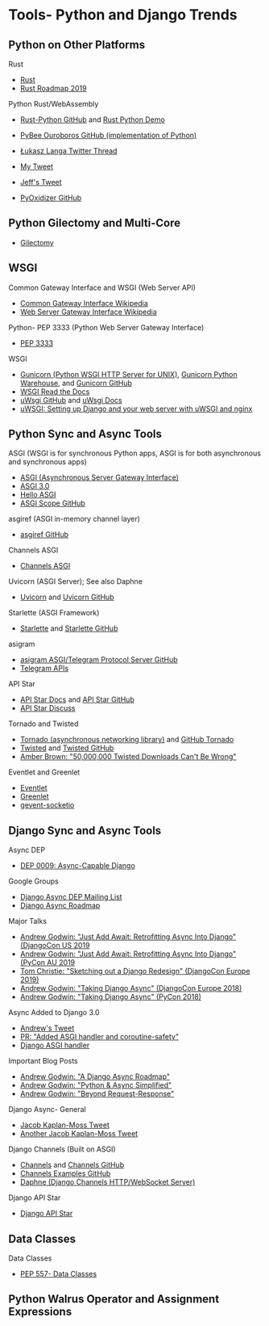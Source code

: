 # Tools- Python and Django Trends

<!--
What is a Coroutine Anyway?
https://www.youtube.com/watch?v=GSiZkP7cI80
https://github.com/jreese/pycon

Static Types
https://twitter.com/rauchg/status/1217993541730725894
https://alexnixon.github.io/2020/01/14/static-types-are-dangerous.html
-->

## Python on Other Platforms

Rust
* [Rust](https://www.rust-lang.org/)
* [Rust Roadmap 2019](https://blog.rust-lang.org/2019/04/23/roadmap.html)

Python Rust/WebAssembly
* [Rust-Python GitHub](https://github.com/RustPython/RustPython) and [Rust Python Demo](https://rustpython.github.io/demo)
* [PyBee Ouroboros GitHub (implementation of Python)](https://github.com/pybee/ouroboros)
* [Łukasz Langa Twitter Thread](https://twitter.com/llanga/status/1091974732017266688)
* [My Tweet](https://twitter.com/KatiMichel/status/1092140998325497856)
* [Jeff's Tweet](https://twitter.com/webology/status/1092147352813613057)

* [PyOxidizer GitHub](https://github.com/indygreg/PyOxidizer)

<!--
https://blog.rust-lang.org/2020/03/12/Rust-1.42.html

Rust
https://dropbox.tech/infrastructure/rewriting-the-heart-of-our-sync-engine
https://stackoverflow.blog/2020/01/20/what-is-rust-and-why-is-it-so-popular/
https://medium.com/@JoeKreydt/rusts-complexity-problem-a-warning-55c3a6484038

https://words.steveklabnik.com/a-sad-day-for-rust
https://github.com/fafhrd91/actix-web

WASM
https://webassembly.org/
https://emscripten.org/ | Main — Emscripten 1.39.0 documentation
asm.js
http://asmjs.org/
https://webassembly.studio/ | WebAssembly Studio

Why Python
https://www.youtube.com/watch?v=qTNJ7E8AnQI | Russel keith-magee - keynote - YouTube
Python Black Swans
https://www.youtube.com/watch?v=ftP5BQh1-YM | (1) Russell Keith-Magee - Keynote - PyCon 2019 - YouTube
Web Assembly
https://2019.pycon-au.org/talks/wasm-matter | PyCon AU 2019 | WASM matter?

https://pyfound.blogspot.com/2019/05/russell-keith-magee-python-on-other.html | Python Software Foundation News: Russell Keith-Magee: Python On Other Platforms

Rust
https://hacks.mozilla.org/2016/11/rust-and-the-future-of-systems-programming/ | Rust and the Future of Systems Programming - Mozilla Hacks - the Web developer blog
https://slides.com/raiderrobert/rust-borrowing-pytn#/11 | Rust: Borrowing
https://bitbucket.org/blog/why-rust | Why we chose Rust as our programming language
https://drewdevault.com/2019/03/25/Rust-is-not-a-good-C-replacement.html | Rust is not a good C replacement | Drew DeVault’s Blog
https://developers.redhat.com/blog/2017/11/16/speed-python-using-rust/ | Speed up your Python using Rust - Red Hat Developer Blog

PyOxidizer- Python and Rust
https://twitter.com/andrewgodwin/status/1143982061524418560 | Twitter
https://twitter.com/di_codes/status/1143973324961304576
https://gregoryszorc.com/blog/2019/06/24/building-standalone-python-applications-with-pyoxidizer/ | Gregory Szorc's Digital Home | Building Standalone Python Applications with PyOxidizer
https://twitter.com/indygreg/status/1143187250743668736 | indygreg on Twitter: "I'm excited to announce the initial release of PyOxidizer - a utility for producing standalone Python applications and which empowers Python and Rust to leverage each other! https://t.co/qZ5Wpjthkn"
https://pyoxidizer.readthedocs.io/en/latest/comparisons.html

Pyodide/Web Assembly
https://github.com/iodide-project/pyodide | iodide-project/pyodide: The Python scientific stack, compiled to WebAssembly
https://hacks.mozilla.org/2019/04/pyodide-bringing-the-scientific-python-stack-to-the-browser/ | Pyodide: Bringing the scientific Python stack to the browser - Mozilla Hacks - the Web developer blog
https://github.com/wasmerio/python-ext-wasm | wasmerio/python-ext-wasm: 🐍🕸 Python extension to run WebAssembly binaries.
https://twitter.com/wasmerio/status/1146477876151115776 | Wasmer on Twitter: "🔥 This is BIG. Using Wasmer 0.5.2 you can run the #Python interpreter ported to #WebAssembly (based on Pyodide) $ wasmer self-update $ wapm install python https://t.co/Oj9RryDrs5… https://t.co/WYMPMDJbNN"

https://twitter.com/raymondh/status/1104802401326755840 | Raymond Hettinger on Twitter: "An emergent problem is that #Python was designed around being launched from a command-line by people who are experienced shell users. Ideally, we should be able to do everything important from the Python interactive prompt, including using pip and changing/setting virtual envs.… https://t.co/vO1frJcTzi"
-->

## Python Gilectomy and Multi-Core

* [Gilectomy](https://github.com/larryhastings/gilectomy/)

<!--
Implementations
* [Python Alternate Implementations](https://docs.python.org/3/reference/introduction.html#alternate-implementations)
* [Intel® Python Distribution (GIL)](https://software.intel.com/en-us/distribution-for-python)

https://pythoncapi.readthedocs.io/roadmap.html | Roadmap for a new Python C API — pythoncapi 0.1 documentation
https://pythoncapi.readthedocs.io/runtime.html | Reorganize Python “runtime” — pythoncapi 0.1 documentation
https://mail.python.org/archives/list/capi-sig@python.org/message/VKKNX4ECZTCRGYMAJJA4VWPVXC257W62/ | Mailman 3 [capi-sig] Re: [capi-sig]How to access the various levels of runtime state (e.g. PyInterpreterState, _PyRuntimeState)? - capi-sig - python.org

Multi Core
https://twitter.com/ericsnowcrntly/status/1190339948286636032
https://github.com/ericsnowcurrently/multi-core-python | ericsnowcurrently/multi-core-python: Enabling CPython multi-core parallelism via subinterpreters.
https://twitter.com/dontusethiscode/status/1130240042457288705 | James Powell on Twitter: "Pure* Python sub-interpreters without all the hard work of @ericsnowcrntly's PEP-554 (https://t.co/w6aNg3SINI) (Don't actually do this… or do; it's none of my business.)… https://t.co/ZoYRyT58dI"

https://www.python.org/dev/peps/pep-0554/ | PEP 554 -- Multiple Interpreters in the Stdlib | Python.org
https://en.wikipedia.org/wiki/Communicating_sequential_processes | Communicating sequential processes - Wikipedia

https://twitter.com/raymondh/status/1100151553879470080 | Raymond Hettinger on Twitter: "#python 3.8 news: The second alpha release out today. Please try it out. One major feature that we've needed for a long time is shared memory for multiprocessing. Our story for multi-core just got a lot better ;-) Thank you Davin Potts! https://t.co/3GBUtiYCPn"

Larry Hastings Gilectomy
https://realpython.com/python-gil/ | What is the Python Global Interpreter Lock (GIL)? – Real Python
https://lwn.net/Articles/754577/
https://hackernoon.com/has-the-python-gil-been-slain-9440d28fa93d | Has the Python GIL been slain? – Hacker Noon
-->

## WSGI

Common Gateway Interface and WSGI (Web Server API)
* [Common Gateway Interface Wikipedia](https://en.wikipedia.org/wiki/Common_Gateway_Interface)
* [Web Server Gateway Interface Wikipedia](http://en.wikipedia.org/wiki/Web_Server_Gateway_Interface)  

Python- PEP 3333 (Python Web Server Gateway Interface)
* [PEP 3333](https://www.python.org/dev/peps/pep-3333) 

WSGI
* [Gunicorn (Python WSGI HTTP Server for UNIX)](http://gunicorn.org), [Gunicorn Python Warehouse](https://warehouse.python.org/project/gunicorn), and [Gunicorn GitHub](https://github.com/benoitc/gunicorn)  
* [WSGI Read the Docs](https://wsgi.readthedocs.io)
* [uWsgi GitHub](https://github.com/unbit/uwsgi) and [uWsgi Docs](http://uwsgi-docs.readthedocs.org/en/latest)
* [uWSGI: Setting up Django and your web server with uWSGI and nginx](https://uwsgi-docs.readthedocs.io/en/latest/tutorials/Django_and_nginx.html)

<!--
Benchmarks and Specifications
https://www.python.org/dev/peps/pep-0249/ | PEP 249 -- Python Database API Specification v2.0 | Python.org
-->

## Python Sync and Async Tools

<!--
https://snarky.ca/how-the-heck-does-async-await-work-in-python-3-5/ | How the heck does async/await work in Python 3.5?

https://realpython.com/async-io-python/

https://twitter.com/judy2k/status/1189915326630256642
https://pgjones.dev/blog/flask-async-quart-sync-2019/
-->

ASGI (WSGI is for synchronous Python apps, ASGI is for both asynchronous and synchronous apps)
* [ASGI (Asynchronous Server Gateway Interface)](https://asgi.readthedocs.io)
* [ASGI 3.0](https://www.aeracode.org/2019/03/20/asgi-30/)
* [Hello ASGI](https://www.encode.io/articles/hello-asgi/)
* [ASGI Scope GitHub](https://github.com/simonw/asgi-scope/)

asgiref (ASGI in-memory channel layer)
* [asgiref GitHub](https://github.com/django/asgiref)

<!--
https://github.com/django/asgiref/commit/2d29f99cba65c25870aa90f74cbeb694ef7e7445 | Add a thread_sensitive mode to SyncToAsync · django/asgiref@2d29f99
https://github.com/django/asgiref/commit/85b80b071b946281bf7aa2440151740be51a8938 | Improved thread_sensitive implementation · django/asgiref@85b80b0
https://github.com/django/asgiref/blob/master/specs/www.rst
-->

Channels ASGI
* [Channels ASGI](https://channels.readthedocs.io/en/latest/asgi.html)

Uvicorn (ASGI Server); See also Daphne
* [Uvicorn](http://www.uvicorn.org) and [Uvicorn GitHub](https://github.com/encode/uvicorn)

Starlette (ASGI Framework)
* [Starlette](https://www.starlette.io) and [Starlette GitHub](https://github.com/encode/starlette)

<!--
Starlette
https://twitter.com/_tomchristie/status/1179780064927535104

https://github.com/tartiflette/tartiflette-starlette | tartiflette/tartiflette-starlette: ASGI support for the Tartiflette GraphQL engine
-->

asigram
* [asigram ASGI/Telegram Protocol Server GitHub](https://github.com/andrewgodwin/asgigram/)
* [Telegram APIs](https://core.telegram.org/)

API Star
* [API Star Docs](https://docs.apistar.com) and [API Star GitHub](https://github.com/encode/apistar)
* [API Star Discuss](https://discuss.apistar.org)

Tornado and Twisted
* [Tornado (asynchronous networking library)](https://www.tornadoweb.org) and [GitHub Tornado](https://github.com/tornadoweb/tornado)
* [Twisted](https://twistedmatrix.com) and [Twisted GitHub](https://github.com/twisted/twisted)
* [Amber Brown: "50,000,000 Twisted Downloads Can't Be Wrong"](https://atleastfornow.net/posts/py2-py3-twisted-downloads/)

Eventlet and Greenlet
* [Eventlet](https://eventlet.net)
* [Greenlet](https://greenlet.readthedocs.io)
* [gevent-socketio](https://learn-gevent-socketio.readthedocs.io)

<!--
https://trio.readthedocs.io/en/stable/ | Trio: a friendly Python library for async concurrency and I/O — Trio 0.13.0 documentation
https://github.com/python-trio/trio | python-trio/trio: Trio – a friendly Python library for async concurrency and I/O
https://docs.python.org/3/library/asyncio.html

https://github.com/florimondmanca/awesome-asgi | florimondmanca/awesome-asgi: A curated list of awesome ASGI servers, frameworks, apps, libraries, and other resources
https://github.com/timofurrer/awesome-asyncio | timofurrer/awesome-asyncio: A curated list of awesome Python asyncio frameworks, libraries, software and resources

https://learn-gevent-socketio.readthedocs.io/en/latest/general_concepts.html | General concepts: concurrency, parallelism, threads and processes — Real-time apps with gevent-socketio 0.1.0 documentation
-->

## Django Sync and Async Tools

<!--
https://lucumr.pocoo.org/2020/1/1/async-pressure/ | I'm not feeling the async pressure | Armin Ronacher's Thoughts and Writings

https://twitter.com/webKnjaZ/status/1231116234659373061 | Sviatoslove.py🐍 👨‍💻🏡:🇨🇿🇪🇺 @Ansible @RedHat on Twitter: ".@andrewgodwin: the timeline of how async appeared in #Python #PyConBY https://t.co/gqsdHJwRCd" / Twitter
-->

Async DEP
* [DEP 0009: Async-Capable Django](https://github.com/django/deps/blob/master/accepted/0009-async.rst)

Google Groups
* [Django Async DEP Mailing List](https://groups.google.com/forum/#!topic/django-developers/5CVsR9FSqmg)
* [Django Async Roadmap](https://groups.google.com/forum/#!topic/django-developers/Kw7-xV6TrSM)

Major Talks
* [Andrew Godwin: "Just Add Await: Retrofitting Async Into Django" (DjangoCon US 2019](https://www.youtube.com/watch?v=d9BAUBEyFgM)
* [Andrew Godwin: "Just Add Await: Retrofitting Async Into Django" (PyCon AU 2019](https://www.youtube.com/watch?v=oMHrDy62kgE)
* [Tom Christie: "Sketching out a Django Redesign" (DjangoCon Europe 2019)](https://www.youtube.com/watch?v=u8GSFEg5lnU)
* [Andrew Godwin: "Taking Django Async" (DjangoCon Europe 2018)](https://www.youtube.com/watch?v=-7taKQnndfo)
* [Andrew Godwin: "Taking Django Async" (PyCon 2018)](https://www.youtube.com/watch?v=-7taKQnndfo&t=783s)

<!--
https://twitter.com/hops_and_smoke/status/1176927059920089088 | Drew on Twitter: "Here's @glasnt introducing @andrewgodwin's talk about adding async to Django @djangocon https://t.co/YkOv7aRWpU" / Twitter

https://2019.pycon-au.org/talks/just-add-await-retrofitting-async-into-django | PyCon AU 2019 | Just Add Await: Retrofitting Async Into Django
https://speakerdeck.com/andrewgodwin/just-add-await-retrofitting-async-into-django?slide=94 | Just Add Await: Retrofitting Async Into Django - Speaker Deck

https://members.2019.djangocon.eu/conference/talk/GQKCWS/
-->

Async Added to Django 3.0
* [Andrew's Tweet](https://twitter.com/andrewgodwin/status/1141743503036149760)
* [PR: "Added ASGI handler and coroutine-safety"](https://github.com/django/django/pull/11209)
* [Django ASGI handler](https://github.com/django/django/blob/master/django/core/handlers/asgi.py)

<!--
https://github.com/django/django/compare/master...andrewgodwin:async_views | Comparing django:master...andrewgodwin:async_views · django/django
-->

Important Blog Posts
* [Andrew Godwin: "A Django Async Roadmap"](http://www.aeracode.org/2018/06/04/django-async-roadmap)
* [Andrew Godwin: "Python & Async Simplified"](https://www.aeracode.org/2018/02/19/python-async-simplified/)
* [Andrew Godwin: "Beyond Request-Response"](http://www.aeracode.org/2015/6/17/beyond-request-response/)

<!--
https://twitter.com/andrewgodwin/status/1153030952915890177
https://groups.google.com/forum/#!msg/django-developers/5CVsR9FSqmg/UiswdhLECAAJ
https://groups.google.com/forum/#!topic/django-developers/_314PGl3Ao0 | On ASGI... - Google Groups

https://twitter.com/andrewgodwin/status/1157170693508759553
https://code.djangoproject.com/wiki/AsyncProject

https://github.com/simonw/djng | simonw/ding: Turtles all the way down
https://twitter.com/andrewgodwin/status/1143026705033916417
https://simonwillison.net/2009/May/19/djng/?#turtles-all-the-way-down | djng—a Django powered microframework

https://twitter.com/andrewgodwin/status/1151714269987135488
https://twitter.com/simonw/status/1151832243242803203 | Simon Willison on Twitter: "Some beautifully commented code https://t.co/Opj8S4hCSd" / Twitter
-->

Django Async- General
* [Jacob Kaplan-Moss Tweet](https://twitter.com/jacobian/status/1126557544934182913)
* [Another Jacob Kaplan-Moss Tweet](https://twitter.com/jacobian/status/1176938038942781440)

<!--
https://twitter.com/_tomchristie/status/1003631550808887297 | Tom Christie on Twitter: "Really impressed and excited by @andrewgodwin proposal for an iterative approach to adding async support to Django. I think this is super-important for Django's long-term prospects, and if it's going to ever happen then this'd be the right tack for getting there.… https://t.co/DiILuVpbXZ"
https://twitter.com/ChatDjango/status/1217506839744651264 | Django Chat Podcast on Twitter: "Ep46 - Django's Async Future with @_tomchristie is now live! Tom is the creator of Django REST Framework, HTTPX, and a whole suite of new async Python web stack packages. https://t.co/f93I2V9BsJ" / Twitter
-->

Django Channels (Built on ASGI)
* [Channels](https://channels.readthedocs.io) and [Channels GitHub](https://github.com/django/channels)
* [Channels Examples GitHub](https://github.com/andrewgodwin/channels-examples)
* [Daphne (Django Channels HTTP/WebSocket Server)](https://github.com/django/daphne)

<!--
https://github.com/andrewgodwin/channels-examples/blob/master/multichat/chat/consumers.py
https://twitter.com/webology/status/1255226205206429701

https://twitter.com/_tomchristie/status/1230538726310322177 | Tom Christie on Twitter: "@andrewgodwin We'll probably *also* end up with some CBVs in Starlette that look super-similar to Channels implementations, tho it's nice to be able to demo the API at the plain-old function level to show what's going on." / Twitter

Channels
https://mobile.twitter.com/carltongibson/status/1207397901250564096

https://github.com/django/channels/releases/tag/2.0.0
https://github.com/django/channels/releases/tag/1.0.0
https://github.com/django/channels/releases/tag/0.1

https://channels.readthedocs.io/en/latest/releases/2.3.0.html | 2.3.0 Release Notes — Channels 2.3.0 documentation

Django Channels in Practice
https://pyvideo.org/pycon-us-2019/django-channels-in-practice.html
https://us.pycon.org/2019/speaker/profile/573/

https://www.youtube.com/watch?v=xEW8kWQqEew | Andrew Godwin about Channels at Django: Under The Hood 2016 - YouTube

https://speakerdeck.com/andrewgodwin/concurrency-to-channels | Concurrency to Channels // Speaker Deck
https://speakerdeck.com/andrewgodwin/a-brief-history-of-channels

https://www.aeracode.org/2018/02/02/channels-20/ | Channels 2.0 - Aeracode
http://www.aeracode.org/2017/7/11/towards-channels-20/

https://github.com/django/channels/commit/fb6b467c7a7bdd203e25851684742dc48ec1ea42 | Add auth and session support · django/channels@fb6b467

https://github.com/jacobian/demo-thing
https://blog.heroku.com/archives/2016/3/17/in_deep_with_django_channels_the_future_of_real_time_apps_in_django
-->

Django API Star
* [Django API Star](https://github.com/lucianoratamero/django_apistar)

<!--
https://github.com/encode/broadcaster | encode/broadcaster: Broadcast channels for async web apps. 📢

https://www.python.org/dev/peps/pep-3119/ | PEP 3119 -- Introducing Abstract Base Classes | Python.org
https://www.python.org/dev/peps/pep-0492/ | PEP 492 -- Coroutines with async and await syntax | Python.org

http://libuv.org/
https://github.com/libuv/libuv | libuv/libuv: Cross-platform asynchronous I/O

https://github.com/MagicStack/uvloop/releases/tag/v0.13.0 | Release v0.13.0 · MagicStack/uvloop
https://github.com/RobertoPrevato/BlackSheep | RobertoPrevato/BlackSheep: HTTP Server/Client microframework for Python asyncio, using Cython, uvloop, and httptools.

https://www.techempower.com/benchmarks/ | Round 17 results - TechEmpower Framework Benchmarks
https://github.com/TechEmpower/FrameworkBenchmarks | TechEmpower/FrameworkBenchmarks: Source for the TechEmpower Framework Benchmarks project

https://github.com/tomchristie?tab=repositories | tomchristie (Tom Christie) / Repositories

https://github.com/encode/requests-async
http://docs.python-requests.org/en/master/ | Requests: HTTP for Humans™ — Requests 2.21.0 documentation
https://github.com/encode/databases

https://aiohttp.readthedocs.io/en/stable/ | Welcome to AIOHTTP — aiohttp 3.4.4 documentation
https://github.com/aio-libs/aiohttp | aio-libs/aiohttp: Asynchronous HTTP client/server framework for asyncio and Python
https://github.com/aio-libs/aiohttp-demos | aio-libs/aiohttp-demos: Demos for aiohttp project
https://github.com/aio-libs/async-timeout | aio-libs/async-timeout: asyncio-compatible timeout class

https://github.com/encode/httpx

https://github.com/python-http/python-http.org
https://github.com/python-http/discussions | python-http/discussions: Public discussions for the Python HTTP Working Group
https://github.com/encode/httpcore | encode/httpcore
https://github.com/pirate/django-http2-middleware

https://github.com/encode/http3 | encode/http3: A next generation HTTP client, for Python 3. 🦋

HTTP/3
https://github.com/aiortc/aioquic | aiortc/aioquic: QUIC implementation in Python
https://twitter.com/_tomchristie/status/1131617638793269248 | Tom Christie on Twitter: "Really excited about the potential of this one. First steps towards HTTP/3 support for Python servers and clients.… "
-->

## Data Classes

Data Classes
* [PEP 557- Data Classes](https://www.python.org/dev/peps/pep-0557)

<!--
https://github.com/ericvsmith/dataclasses | ericvsmith/dataclasses

https://pypi.python.org/pypi/dataclasses | dataclasses 0.3 : Python Package Index

https://realpython.com/python-data-classes/
-->

## Python Walrus Operator and Assignment Expressions

<!--
https://twitter.com/emilyemorehouse/status/1184484468532404224 | Emily Morehouse-Valcarcel on Twitter: "Still pinching myself. ☺️ Assignment expressions have LANDED – go upgrade all the things to Python 3.8! https://t.co/xVHwWFapOU" / Twitter

https://www.youtube.com/watch?v=6uAvHOKofws | (1) Dustin Ingram - PEP 572: The Walrus Operator - PyCon 2019 - YouTube
https://www.youtube.com/watch?v=mHOgGuALfNc | PEP 572: The Walrus Operator (Dustin Ingram) - YouTube
https://dustingram.com/talks/2019/04/04/the-walrus-operator/ | PEP 572: The Walrus Operator - Dustin Ingram
-->
